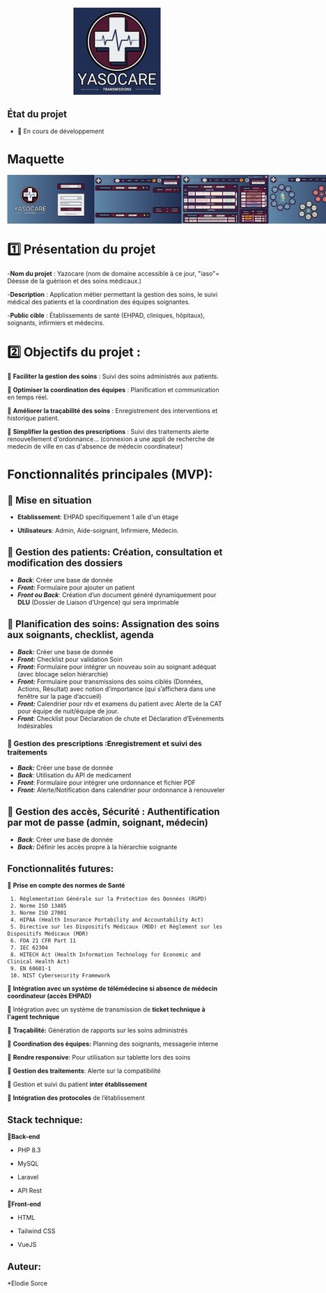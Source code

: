 <p align="center">
  <img src="doc/YasoCareLogoFond.png" alt="Logo" width="200">
</p>

## État du projet

- 🚧 En cours de développement

# **Maquette**

<div style="display: flex; justify-content: space-around;">
<img src="doc/1.png" alt="authentification" width="200">
<img src="doc/2.png" alt="authentification" width="200">
<img src="doc/3.png" alt="authentification" width="200">
<img src="doc/4.png" alt="authentification" width="200">
<img src="doc/5.png" alt="authentification" width="200">
<img src="doc/6.png" alt="authentification" width="200">
<img src="doc/7.png" alt="authentification" width="200">
<img src="doc/8.png" alt="authentification" width="200">
</div>

# **1️⃣ Présentation du projet**

-**Nom du projet** : Yazocare (nom de domaine accessible à ce jour, "iaso"=  Déesse de la guérison et des soins médicaux.)

-**Description** : Application métier permettant la gestion des soins, le suivi médical des patients et la coordination des équipes soignantes.

-**Public cible** : Établissements de santé (EHPAD, cliniques, hôpitaux), soignants, infirmiers et médecins.




#  **2️⃣ Objectifs du projet** :

📌 **Faciliter la gestion des soins** : Suivi des soins administrés aux patients.

📌 **Optimiser la coordination des équipes** : Planification et communication en temps réel.

📌 **Améliorer la traçabilité des soins** : Enregistrement des interventions et historique  patient.

📌 **Simplifier la gestion des prescriptions** : Suivi des traitements alerte renouvellement d'ordonnance... (connexion a une appli de recherche de medecin de ville en cas d'absence de médecin coordinateur)


# **Fonctionnalités principales (MVP)**: 

## 🔹 **Mise en situation** 

- **Etablissement**: EHPAD specifiquement 1 aile d'un étage

- **Utilisateurs**: Admin, Aide-soignant, Infirmiere, Médecin.

                            

## 🔹 **Gestion des patients:**	Création, consultation et modification des dossiers

- ***Back***: Créer une base de donnée  
- ***Front:*** Formulaire pour ajouter un patient  
- ***Front ou Back***: Création d’un document généré dynamiquement pour **DLU** (Dossier de Liaison d’Urgence) qui sera imprimable
  


##  🔹 Planification des soins: Assignation des soins aux soignants, checklist, agenda

- ***Back:*** Créer une base de donnée
- ***Front:*** Checklist pour validation Soin
- ***Front:*** Formulaire pour intégrer un nouveau soin au soignant adéquat (avec blocage selon hiérarchie)
- ***Front:*** Formulaire pour transmissions des soins ciblés (Données, Actions, Résultat) avec notion d’importance (qui s’affichera dans une fenêtre sur la page d’accueil)
- ***Front:*** Calendrier pour rdv et examens du patient avec Alerte de la CAT pour équipe de nuit/équipe de jour.
- ***Front***: Checklist pour Déclaration de chute et Déclaration d’Evènements Indésirables
    


### 🔹 Gestion des prescriptions	:Enregistrement et suivi des traitements

- ***Back:*** Créer une base de donnée
- ***Back***: Utilisation du API de medicament
- ***Front***: Formulaire pour intégrer une ordonnance et fichier PDF
- ***Front:*** Alerte/Notification dans calendrier pour ordonnance à renouveler
 

##  🔹 Gestion des accès, Sécurité : Authentification par mot de passe (admin, soignant, médecin)
  
- ***Back***: Créer une base de donnée
- ***Back:*** Définir les accès propre à la hiérarchie soignante

  
## **Fonctionnalités futures**: 
  
🔹 **Prise en compte des normes de Santé**
    
     1. Règlementation Générale sur la Protection des Données (RGPD)  
     2. Norme ISO 13485
     3. Norme ISO 27001
     4. HIPAA (Health Insurance Portability and Accountability Act)
     5. Directive sur les Dispositifs Médicaux (MDD) et Règlement sur les Dispositifs Médicaux (MDR)
     6. FDA 21 CFR Part 11
     7. IEC 62304
     8. HITECH Act (Health Information Technology for Economic and Clinical Health Act)
     9. EN 60601-1
     10. NIST Cybersecurity Framework
 
🔹 **Intégration avec un système de télémédecine si absence de médecin coordinateur (accès EHPAD)**

🔹 Intégration avec un système de transmission de **ticket technique à l'agent technique**

🔹 **Traçabilité:** Génération de rapports sur les soins administrés	

🔹  **Coordination des équipes:** Planning des soignants, messagerie interne

🔹  **Rendre responsive**: Pour utilisation sur tablette lors des soins

🔹  **Gestion des traitements**: Alerte sur la compatibilité

🔹 Gestion et suivi du patient **inter établissement**

🔹 **Intégration des protocoles** de l’établissement
  

## **Stack technique**:   

🔹**Back-end**
  - PHP 8.3
  
  - MySQL
  
  - Laravel
  
  - API Rest

🔹**Front-end**
  - HTML 
  
  - Tailwind CSS
  
  - VueJS
 

## **Auteur**:  
*Elodie Sorce


